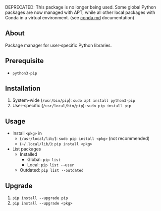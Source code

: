 <span class="red">DEPRECATED: This package is no longer being used. Some global Python packages are now managed with APT, while all other local packages with Conda in a virtual environment.</span>
(see [conda.md](./conda.md) documentation)

## About
Package manager for user-specific Python libraries. 

## Prerequisite  
 - `python3-pip` 

## Installation 
 1. System-wide (`/usr/bin/pip`): `sudo apt install python3-pip` 
 2. User-specific (`/usr/local/bin/pip`): `sudo pip install pip` 

## Usage 
 - Install `<pkg>` in
    - (`/usr/local/lib/`): `sudo pip install <pkg>`  (not recommended)
    - (`~/.local/lib/`): `pip install <pkg>` 
 - List packages
    - Installed 
      - Global: `pip list` 
      - Local: `pip list --user` 
    - Outdated: `pip list --outdated` 

## Upgrade 
 1. `pip install --upgrade pip` 
 2. `pip install --upgrade <pkg>` 